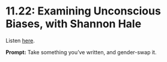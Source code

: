 # 11.22: Examining Unconscious Biases, with Shannon Hale 

Listen [here](http://www.writingexcuses.com/2016/05/29/11-22-examining-unconscious-biases-with-shannon-hale/). 

**Prompt:** Take something you’ve written, and gender-swap it.